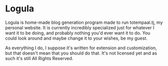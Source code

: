 # Logula

Logula is home-made blog generation program made to run totempaal.tj, my
personal website. It is currently incredibly specialized just for whatever
I want it to be doing, and probably nothing you'd ever want it to do. You
could look around and maybe change it to your wishes, be my guest.

As everything I do, I suppose it's written for extension and customization,
but that doesn't mean that you should do that. It's not licensed yet and as
such it's still All Rights Reserved.
